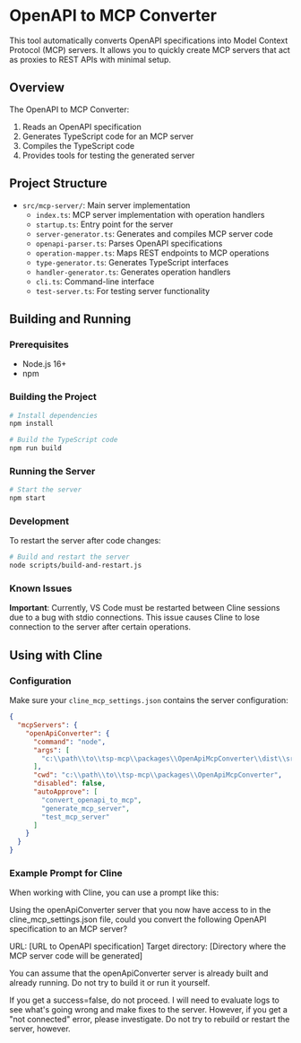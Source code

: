 # OpenAPI to MCP Converter

This tool automatically converts OpenAPI specifications into Model Context Protocol (MCP) servers. It allows you to quickly create MCP servers that act as proxies to REST APIs with minimal setup.

## Overview

The OpenAPI to MCP Converter:

1. Reads an OpenAPI specification
2. Generates TypeScript code for an MCP server
3. Compiles the TypeScript code
4. Provides tools for testing the generated server

## Project Structure

- `src/mcp-server/`: Main server implementation
  - `index.ts`: MCP server implementation with operation handlers
  - `startup.ts`: Entry point for the server
  - `server-generator.ts`: Generates and compiles MCP server code
  - `openapi-parser.ts`: Parses OpenAPI specifications
  - `operation-mapper.ts`: Maps REST endpoints to MCP operations
  - `type-generator.ts`: Generates TypeScript interfaces
  - `handler-generator.ts`: Generates operation handlers
  - `cli.ts`: Command-line interface
  - `test-server.ts`: For testing server functionality

## Building and Running

### Prerequisites

- Node.js 16+
- npm

### Building the Project

```bash
# Install dependencies
npm install

# Build the TypeScript code
npm run build
```

### Running the Server

```bash
# Start the server
npm start
```

### Development

To restart the server after code changes:

```bash
# Build and restart the server
node scripts/build-and-restart.js
```

### Known Issues

**Important**: Currently, VS Code must be restarted between Cline sessions due to a bug with stdio connections. This issue causes Cline to lose connection to the server after certain operations.

## Using with Cline

### Configuration

Make sure your `cline_mcp_settings.json` contains the server configuration:

```json
{
  "mcpServers": {
    "openApiConverter": {
      "command": "node",
      "args": [
        "c:\\path\\to\\tsp-mcp\\packages\\OpenApiMcpConverter\\dist\\src\\mcp-server\\startup.js"
      ],
      "cwd": "c:\\path\\to\\tsp-mcp\\packages\\OpenApiMcpConverter",
      "disabled": false,
      "autoApprove": [
        "convert_openapi_to_mcp",
        "generate_mcp_server",
        "test_mcp_server"
      ]
    }
  }
}
```

### Example Prompt for Cline

When working with Cline, you can use a prompt like this:

Using the openApiConverter server that you now have access to in the cline_mcp_settings.json file, 
could you convert the following OpenAPI specification to an MCP server?  

URL: [URL to OpenAPI specification]
Target directory: [Directory where the MCP server code will be generated]

You can assume that the openApiConverter server is already built and already running.
Do not try to build it or run it yourself.

If you get a success=false, do not proceed. I will need to evaluate logs to see what's going wrong
and make fixes to the server. However, if you get a "not connected" error, please investigate.
Do not try to rebuild or restart the server, however.
```

